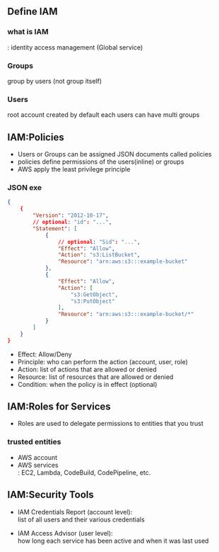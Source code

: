 ## Define IAM

### what is IAM
: identity access management (Global service)

### Groups
group by users (not group itself)

### Users
root account created by default
each users can have multi groups

## IAM:Policies
- Users or Groups can be assigned JSON documents called policies
- policies define permissions of the users(inline) or groups
- AWS apply the least privilege principle

### JSON exe
```JSON
{
	{
		"Version": "2012-10-17",
		// optional: "id": "...",
		"Statement": [
			{
				// optional: "Sid": "...",
				"Effect": "Allow",
				"Action": "s3:ListBucket",
				"Resource": "arn:aws:s3:::example-bucket"
			},
			{
				"Effect": "Allow",
				"Action": [
					"s3:GetObject",
					"s3:PutObject"
				],
				"Resource": "arn:aws:s3:::example-bucket/*"
			}
		]
	}
}
```

- Effect: Allow/Deny
- Principle: who can perform the action (account, user, role)
- Action: list of actions that are allowed or denied
- Resource: list of resources that are allowed or denied
- Condition: when the policy is in effect (optional)

## IAM:Roles for Services
- Roles are used to delegate permissions to entities that you trust

### trusted entities
- AWS account
- AWS services  
: EC2, Lambda, CodeBuild, CodePipeline, etc.

## IAM:Security Tools
- IAM Credentials Report (account level):  
	list of all users and their various credentials

- IAM Access Advisor (user level):  
	how long each service has been active and when it was last used
